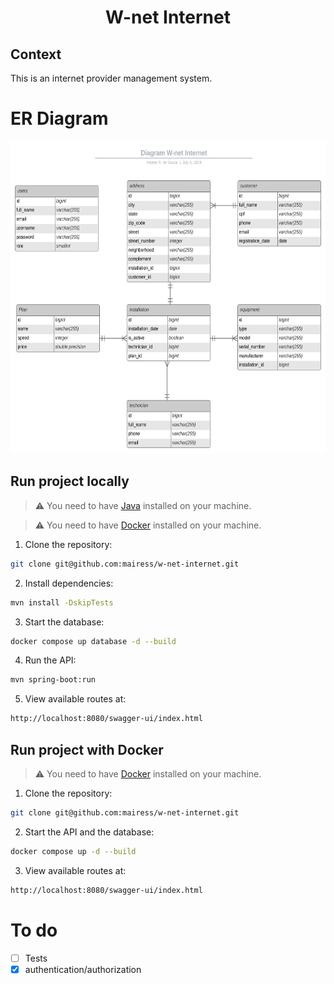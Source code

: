 # <p align="center">W-net Internet </p>

## Context

This is an internet provider management system.

# ER Diagram

<img src="/images/diagramaER.svg" alt="Description of image" style="height: 500px; width: 600px;" />

## Run project locally

> ⚠️ You need to have [Java](https://www.oracle.com/java/) installed on your machine.

> ⚠️ You need to have [Docker](https://www.docker.com/get-started/) installed on your machine.

1. Clone the repository:

```BASH
git clone git@github.com:mairess/w-net-internet.git
```

2. Install dependencies:

```BASH
mvn install -DskipTests
```

3. Start the database:

```BASH
docker compose up database -d --build 
```

4. Run the API:

```BASH
mvn spring-boot:run
```

5. View available routes at:

```BASH
http://localhost:8080/swagger-ui/index.html
```

## Run project with Docker

> ⚠️ You need to have [Docker](https://www.docker.com/get-started/) installed on your machine.

1. Clone the repository:

```BASH
git clone git@github.com:mairess/w-net-internet.git
```

2. Start the API and the database:

```BASH
docker compose up -d --build 
```

3. View available routes at:

```BASH
http://localhost:8080/swagger-ui/index.html
```

# To do

- [ ] Tests
- [x] authentication/authorization